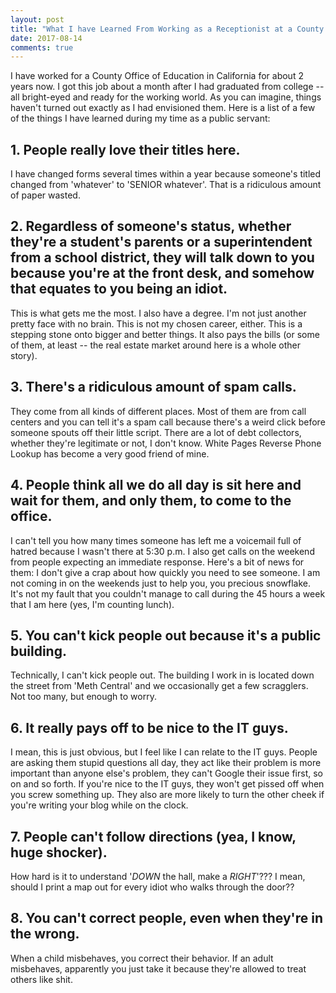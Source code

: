```yaml
---
layout: post
title: "What I have Learned From Working as a Receptionist at a County Office of Education"
date: 2017-08-14
comments: true
---
```


I have worked for a County Office of Education in California for about 2 years now. I got this job about a month after I had graduated from college -- all bright-eyed and ready for the working world. As you can imagine, things haven't turned out exactly as I had envisioned them. Here is a list of a few of the things I have learned during my time as a public servant:

## 1.  People really love their titles here.
I have changed forms several times within a year because someone's titled changed from 'whatever' to 'SENIOR whatever'. That is a ridiculous amount of paper wasted.

## 2.  Regardless of someone's status, whether they're a student's parents or a superintendent from a school district, they will talk down to you because you're at the front desk, and somehow that equates to you being an idiot.
This is what gets me the most. I also have a degree. I'm not just another pretty face with no brain. This is not my chosen career, either. This is a stepping stone onto bigger and better things. It also pays the bills (or some of them, at least -- the real estate market around here is a whole other story).

## 3. There's a ridiculous amount of spam calls.
They come from all kinds of different places. Most of them are from call centers and you can tell it's a spam call because there's a weird click before someone spouts off their little script. There are a lot of debt collectors, whether they're legitimate or not, I don't know. White Pages Reverse Phone Lookup has become a very good friend of mine.

## 4. People think all we do all day is sit here and wait for them, and only them, to come to the office.
I can't tell you how many times someone has left me a voicemail full of hatred because I wasn't there at 5:30 p.m. I also get calls on the weekend from people expecting an immediate response. Here's a bit of news for them: I don't give a crap about how quickly you need to see someone. I am not coming in on the weekends just to help you, you precious snowflake. It's not my fault that you couldn't manage to call during the 45 hours a week that I am here (yes, I'm counting lunch).

## 5. You can't kick people out because it's a public building.
Technically, I can't kick people out. The building I work in is located down the street from 'Meth Central' and we occasionally get a few scragglers. Not too many, but enough to worry. 

## 6. It really pays off to be nice to the IT guys.
I mean, this is just obvious, but I feel like I can relate to the IT guys. People are asking them stupid questions all day, they act like their problem is more important than anyone else's problem, they can't Google their issue first, so on and so forth. If you're nice to the IT guys, they won't get pissed off when you screw something up. They also are more likely to turn the other cheek if you're writing your blog while on the clock.

## 7. People can't follow directions (yea, I know, huge shocker).
How hard is it to understand '*DOWN* the hall, make a *RIGHT*'??? I mean, should I print a map out for every idiot who walks through the door??

## 8. You can't correct people, even when they're in the wrong.
When a child misbehaves, you correct their behavior. If an adult misbehaves, apparently you just take it because they're allowed to treat others like shit.

